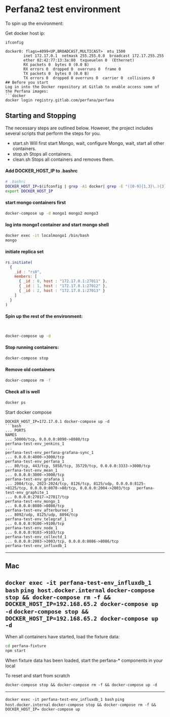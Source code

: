 Perfana2 test environment
=========================

To spin up the environment:

Get docker host ip:

```
ifconfig

docker0: flags=4099<UP,BROADCAST,MULTICAST>  mtu 1500
        inet 172.17.0.1  netmask 255.255.0.0  broadcast 172.17.255.255
        ether 02:42:77:13:3a:80  txqueuelen 0  (Ethernet)
        RX packets 0  bytes 0 (0.0 B)
        RX errors 0  dropped 0  overruns 0  frame 0
        TX packets 0  bytes 0 (0.0 B)
        TX errors 0  dropped 0 overruns 0  carrier 0  collisions 0
## Before you start
Log in into the Docker repository at Gitlab to enable access some of the Perfana images:
```docker
docker login registry.gitlab.com/perfana/perfana 
```

## Starting and Stopping

The necessary steps are outlined below. However, the project includes several scripts that perform the steps for you.
* start.sh
  Will first start Mongo, wait, configure Mongo, wait, start all other containers.
* stop.sh
  Stops all containers. 
* clean.sh
  Stops all containers and removes them.


#### Add DOCKER_HOST_IP to .bashrc
```bash
# .bashrc
DOCKER_HOST_IP=$(ifconfig | grep -A1 docker| grep -E "([0-9]{1,3}\.){3}[0-9]{1,3}" | grep -v 127.0.0.1 | awk '{ print $2 }' | cut -f2 -d: | head -n1)
export DOCKER_HOST_IP
```

#### start mongo containers first
```bash
docker-compose up -d mongo1 mongo2 mongo3
```

#### log into mongo1 container and start mongo shell
```bash
docker exec -it localmongo1 /bin/bash
mongo 
```
#### initiate replica set
```js
rs.initiate(
  {
    _id : "rs0",
    members: [
      { _id : 0, host : "172.17.0.1:27011" },
      { _id : 1, host : "172.17.0.1:27012" },
      { _id : 2, host : "172.17.0.1:27013" }
    ]
  }
) 
```

#### Spin up the rest of the environment:
```bash


docker-compose up -d
```


#### Stop running containers:
```bash
docker-compose stop
```

#### Remove old containers
```bash
docker-compose rm -f
```


#### Check all is well
```bash
docker ps
```

Start docker compose

```
DOCKER_HOST_IP=172.17.0.1 docker-compose up -d
```bash
... PORTS                                                                                                               NAMES
... 50000/tcp, 0.0.0.0:8090->8080/tcp                                                                                   perfana-test-env_jenkins_1
...                                                                                                                     perfana-test-env_perfana-grafana-sync_1
... 0.0.0.0:4000->3000/tcp                                                                                              perfana-test-env_perfana_1
... 80/tcp, 443/tcp, 5858/tcp, 35729/tcp, 0.0.0.0:3333->3000/tcp                                                        perfana-test-env_mean_1
... 0.0.0.0:3000->3000/tcp                                                                                              perfana-test-env_grafana_1
... 2004/tcp, 2023-2024/tcp, 8126/tcp, 8125/udp, 0.0.0.0:8125->8125/tcp, 0.0.0.0:8070->80/tcp, 0.0.0.0:2004->2003/tcp   perfana-test-env_graphite_1
... 0.0.0.0:27017->27017/tcp                                                                                            perfana-test-env_mongo_1
... 0.0.0.0:8080->8080/tcp                                                                                              perfana-test-env_afterburner_1
... 8092/udp, 8125/udp, 8094/tcp                                                                                        perfana-test-env_telegraf_1
... 0.0.0.0:9100->9100/tcp                                                                                              perfana-test-env_node_1
... 0.0.0.0:9103->9103/tcp                                                                                              perfana-test-env_collectd_1
... 0.0.0.0:2003->2003/tcp, 0.0.0.0:8086->8086/tcp                                                                      perfana-test-env_influxdb_1
```

--------------
## Mac

```docker exec -it perfana-test-env_influxdb_1 bash```
```ping host.docker.internal```
```docker-compose stop && docker-compose rm -f && DOCKER_HOST_IP=192.168.65.2 docker-compose up -d```
```docker-compose stop && DOCKER_HOST_IP=192.168.65.2 docker-compose up -d```
------------
When all containers have started, load the fixture data:
```bash
cd perfana-fixture
npm start
```

When fixture data has been loaded, start the perfana-* components in your local


To reset and start from scratch

```docker-compose stop && docker-compose rm -f && docker-compose up -d```




--------------

```docker exec -it perfana-test-env_influxdb_1 bash```
```ping host.docker.internal```
```docker-compose stop && docker-compose rm -f && DOCKER_HOST_IP= docker-compose up```

